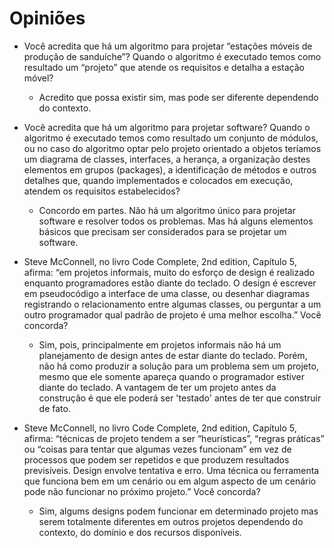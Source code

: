 # Opiniões

- Você acredita que há um algoritmo para projetar “estações móveis de produção de sanduíche”? Quando o algoritmo é executado temos como resultado um “projeto” que atende os requisitos e detalha a estação móvel?
  - Acredito que possa existir sim, mas pode ser diferente dependendo do contexto.

- Você acredita que há um algoritmo para projetar software? Quando o algoritmo é executado temos como resultado um conjunto de módulos, ou no caso do algoritmo optar pelo projeto orientado a objetos teríamos um diagrama de classes, interfaces, a herança, a organização destes elementos em grupos (packages), a identificação de métodos e outros detalhes que, quando implementados e colocados em execução, atendem os requisitos estabelecidos?
  - Concordo em partes. Não há um algoritmo único para projetar software e resolver todos os problemas. Mas há alguns elementos básicos que precisam ser considerados para se projetar um software.

- Steve McConnell, no livro Code Complete, 2nd edition, Capítulo 5, afirma: “em projetos informais, muito do esforço de design é realizado enquanto programadores estão diante do teclado. O design é escrever em pseudocódigo a interface de uma classe, ou desenhar diagramas registrando o relacionamento entre algumas classes, ou perguntar a um outro programador qual padrão de projeto é uma melhor escolha.” Você concorda?
  -  Sim, pois, principalmente em projetos informais não há um planejamento de design antes de estar diante do teclado. Porém, não há como produzir a solução para um problema sem um projeto, mesmo que ele somente apareça quando o programador estiver diante do teclado. A vantagem de ter um projeto antes da construção é que ele poderá ser 'testado' antes de ter que construir de fato.

- Steve McConnell, no livro Code Complete, 2nd edition, Capítulo 5, afirma: “técnicas de projeto tendem a ser “heurísticas”, “regras práticas” ou “coisas para tentar que algumas vezes funcionam” em vez de processos que podem ser repetidos e que produzem resultados previsíveis. Design envolve tentativa e erro. Uma técnica ou ferramenta que funciona bem em um cenário ou em algum aspecto de um cenário pode não funcionar no próximo projeto.” Você concorda? 
  - Sim, algums designs podem funcionar em determinado projeto mas serem totalmente diferentes em outros projetos dependendo do contexto, do domínio e dos recursos disponíveis.
